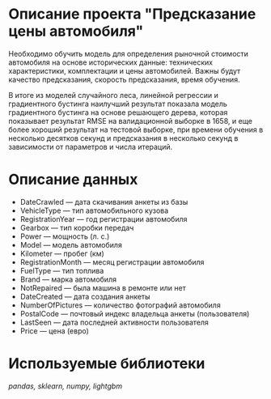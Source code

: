 # Описание проекта "Предсказание цены автомобиля"

Необходимо обучить модель для определения рыночной стоимости автомобиля на основе исторических данные: технических характеристики, комплектации и цены автомобилей. Важны будут качество предсказания, скорость предсказания, время обучения.

В итоге из моделей случайного леса, линейной регрессии и градиентного бустинга наилучший результат показала модель градиентного бустинга на основе решающего дерева, которая показывает результат RMSE на валидационной выборке в 1658, и еще более хороший результат на тестовой выборке, при времени обучения в несколько десятков секунд и предсказания в несколько секунд в зависимости от параметров и числа итераций.

# Описание данных

* DateCrawled — дата скачивания анкеты из базы
* VehicleType — тип автомобильного кузова
* RegistrationYear — год регистрации автомобиля
* Gearbox — тип коробки передач
* Power — мощность (л. с.)
* Model — модель автомобиля
* Kilometer — пробег (км)
* RegistrationMonth — месяц регистрации автомобиля
* FuelType — тип топлива
* Brand — марка автомобиля
* NotRepaired — была машина в ремонте или нет
* DateCreated — дата создания анкеты
* NumberOfPictures — количество фотографий автомобиля
* PostalCode — почтовый индекс владельца анкеты (пользователя)
* LastSeen — дата последней активности пользователя
* Price — цена (евро)

# Используемые библиотеки
*pandas, sklearn, numpy, lightgbm*
